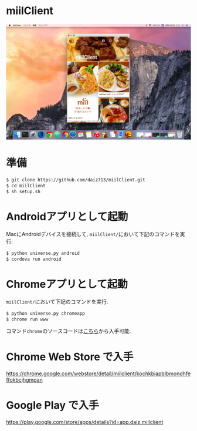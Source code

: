 miilClient
=====
![](https://raw.githubusercontent.com/daiz713/Screenshots/master/miilClient030.png)

# 準備
```
$ git clone https://github.com/daiz713/miilClient.git
$ cd miilClient
$ sh setup.sh
```

# Androidアプリとして起動
MacにAndroidデバイスを接続して, `miilClient/`において下記のコマンドを実行.
```
$ python universe.py android
$ cordova run android
```

# Chromeアプリとして起動
`miilClient/`において下記のコマンドを実行.
```
$ python universe.py chromeapp
$ chrome run www
```
コマンド`chrome`のソースコードは[こちら](https://gist.github.com/daiz713/8fceee8f00699b70ce21)から入手可能.

# Chrome Web Store で入手
https://chrome.google.com/webstore/detail/miilclient/kochkbiapblbmondhfeffokbcjhgmpan

# Google Play で入手
https://play.google.com/store/apps/details?id=app.daiz.miilclient
